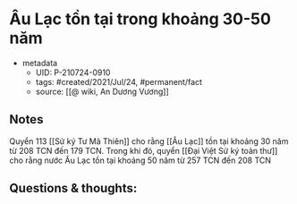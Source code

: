 # Âu Lạc tồn tại trong khoảng 30-50 năm

- metadata
	- UID: P-210724-0910
	- tags: #created/2021/Jul/24, #permanent/fact 
	- source: [[@ wiki, An Dương Vương]]

## Notes
Quyển 113 [[Sử ký Tư Mã Thiên]] cho rằng [[Âu Lạc]] tồn tại khoảng 30 năm từ 208 TCN đến 179 TCN. Trong khi đó, quyển [[Đại Việt Sử ký toàn thư]] cho rằng nước Âu Lạc tồn tại khoảng 50 năm từ 257 TCN đến 208 TCN

## Questions & thoughts:
